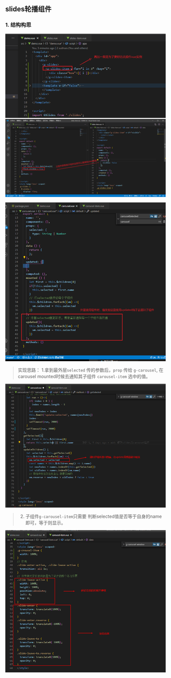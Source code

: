 ## slides轮播组件

### 1. 结构构思
![](./1-slides实现1.png) 
![](./1-slides实现2.png) 

![](./1-slides实现3.png) 

> 实现思路：
> 1.拿到最外层`selected` 传的参数后，`prop` 传给 `g-carousel`, 在carousel mounted时候去通知其子组件 `carousel-item` 选中的值。

![](./1-slides实现4.png) 

> 2. 子组件`g-carousel-item`只需要 判断selected值是否等于自身的name即可，等于则显示。

![](./1-slides实现5.png) 